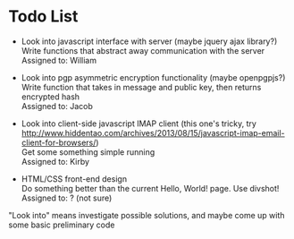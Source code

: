 Todo List
=========
+   Look into javascript interface with server (maybe jquery ajax library?)  
	Write functions that abstract away communication with the server  
	Assigned to: William

+	Look into pgp asymmetric encryption functionality (maybe openpgpjs?)  
	Write function that takes in message and public key, then returns encrypted hash  
	Assigned to: Jacob

+	Look into client-side javascript IMAP client (this one's tricky, try http://www.hiddentao.com/archives/2013/08/15/javascript-imap-email-client-for-browsers/)  
	Get some something simple running  
	Assigned to: Kirby

+	HTML/CSS front-end design  
	Do something better than the current Hello, World! page. Use divshot!  
	Assigned to: ? (not sure)  

"Look into" means investigate possible solutions, and maybe come up with some basic preliminary code
